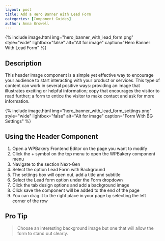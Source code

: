 ```yaml
---
layout: post
title: Add a Hero Banner With Lead Form
categories: [Component Guides]
author: Anna Browell
---
```

{% include image.html img="hero_banner_with_lead_form.png" style="wide" lightbox="false" alt="Alt for image" caption="Hero Banner With Lead Form" %}


## Description

This header image component is a simple yet effective way to encourage your audience to start interacting with your product or services. This type of content can work in several positive ways: providing an image that illustrates exciting or helpful information; copy that encourages the visitor to read further; a form to entice the visitor to make contact and ask for more information.

{% include image.html img="hero_banner_with_lead_form_settings.png" style="wide" lightbox="false" alt="Alt for image" caption="Form With BG Settings" %}


## Using the Header Component

1. Open a WPBakery Frontend Editor on the page you want to modify
2. Click the + symbol on the top menu to open the WPBakery component menu
3. Navigate to the section Next-Gen
4. Select the option Lead Form with Background
5. The settings box will open out, add a title and subtitle
6. Select the Lead form option under the Form dropdown
7. Click the tab design options and add a background image
8. Click save the component will be added to the end of the page
9. You can drag it to the right place in your page by selecting the left corner of the row



## Pro Tip
> Choose an interesting background image but one that will allow the form to stand out clearly.

